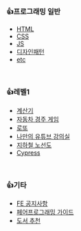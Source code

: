 ### 👍프로그래밍 일반
- [HTML]()
- [CSS]()
- [JS]()
- [디자인패턴](https://github.com/woowacourse/fe-library/blob/main/%ED%94%84%EB%A1%9C%EA%B7%B8%EB%9E%98%EB%B0%8D%20%EC%9D%BC%EB%B0%98/%EB%94%94%EC%9E%90%EC%9D%B8%ED%8C%A8%ED%84%B4.md)
- [etc]()
<br />

### 👍레벨1

- [계산기]()
- [자동차 경주 게임](https://github.com/woowacourse/fe-library/blob/main/%EB%A0%88%EB%B2%A8%201/%EC%9E%90%EB%8F%99%EC%B0%A8%20%EA%B2%BD%EC%A3%BC%20%EA%B2%8C%EC%9E%84.md)
- [로또]()
- [나만의 유튜브 강의실]()
- [지하철 노선도]()
- [Cypress]()
<br />

### 👍기타
- [FE 공지사항](https://github.com/woowacourse/fe-library/blob/main/%EA%B8%B0%ED%83%80/FE%20%EA%B3%B5%EC%A7%80%EC%82%AC%ED%95%AD.md)
- [페어프로그래밍 가이드](https://github.com/woowacourse/fe-library/blob/main/%EA%B8%B0%ED%83%80/%ED%8E%98%EC%96%B4%ED%94%84%EB%A1%9C%EA%B7%B8%EB%9E%98%EB%B0%8D%20%EA%B0%80%EC%9D%B4%EB%93%9C.md#%ED%8E%98%EC%96%B4%ED%94%84%EB%A1%9C%EA%B7%B8%EB%9E%98%EB%B0%8D-%EA%B0%80%EC%9D%B4%EB%93%9C)
- [도서 추천]()
